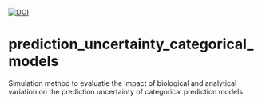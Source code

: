 [![DOI](https://zenodo.org/badge/807748665.svg)](https://zenodo.org/doi/10.5281/zenodo.11390928)

# prediction_uncertainty_categorical_models
Simulation method to evaluatie the impact of biological and analytical variation on the prediction uncertainty of categorical prediction models

